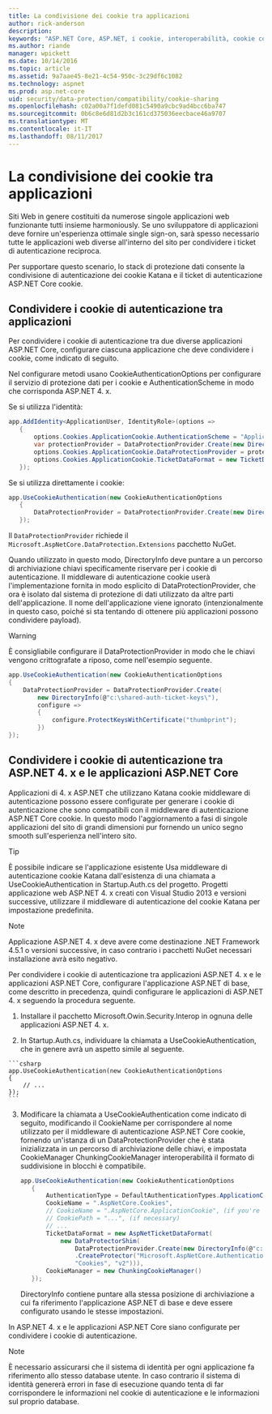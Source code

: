 ```yaml
---
title: La condivisione dei cookie tra applicazioni
author: rick-anderson
description: 
keywords: "ASP.NET Core, ASP.NET, i cookie, interoperabilità, cookie condivisione"
ms.author: riande
manager: wpickett
ms.date: 10/14/2016
ms.topic: article
ms.assetid: 9a7aae45-8e21-4c54-950c-3c29df6c1082
ms.technology: aspnet
ms.prod: asp.net-core
uid: security/data-protection/compatibility/cookie-sharing
ms.openlocfilehash: c02a00a7f1defd081c5490a9cbc9ad4bcc6ba747
ms.sourcegitcommit: 0b6c8e6d81d2b3c161cd375036eecbace46a9707
ms.translationtype: MT
ms.contentlocale: it-IT
ms.lasthandoff: 08/11/2017
---
```

# <a name="sharing-cookies-between-applications"></a>La condivisione dei cookie tra applicazioni

Siti Web in genere costituiti da numerose singole applicazioni web funzionante tutti insieme harmoniously. Se uno sviluppatore di applicazioni deve fornire un'esperienza ottimale single sign-on, sarà spesso necessario tutte le applicazioni web diverse all'interno del sito per condividere i ticket di autenticazione reciproca.

Per supportare questo scenario, lo stack di protezione dati consente la condivisione di autenticazione dei cookie Katana e il ticket di autenticazione ASP.NET Core cookie.

## <a name="sharing-authentication-cookies-between-applications"></a>Condividere i cookie di autenticazione tra applicazioni

Per condividere i cookie di autenticazione tra due diverse applicazioni ASP.NET Core, configurare ciascuna applicazione che deve condividere i cookie, come indicato di seguito.

Nel configurare metodi usano CookieAuthenticationOptions per configurare il servizio di protezione dati per i cookie e AuthenticationScheme in modo che corrisponda ASP.NET 4. x.

Se si utilizza l'identità:

```csharp
app.AddIdentity<ApplicationUser, IdentityRole>(options =>
   {
       options.Cookies.ApplicationCookie.AuthenticationScheme = "ApplicationCookie";
       var protectionProvider = DataProtectionProvider.Create(new DirectoryInfo(@"c:\shared-auth-ticket-keys\"));
       options.Cookies.ApplicationCookie.DataProtectionProvider = protectionProvider;
       options.Cookies.ApplicationCookie.TicketDataFormat = new TicketDataFormat(protectionProvider.CreateProtector("Microsoft.AspNetCore.Authentication.Cookies.CookieAuthenticationMiddleware", "Cookies", "v2"));
   });
   ```

Se si utilizza direttamente i cookie:

```csharp
app.UseCookieAuthentication(new CookieAuthenticationOptions
   {
       DataProtectionProvider = DataProtectionProvider.Create(new DirectoryInfo(@"c:\shared-auth-ticket-keys\"))
   });
   ```
   
Il `DataProtectionProvider` richiede il `Microsoft.AspNetCore.DataProtection.Extensions` pacchetto NuGet.

Quando utilizzato in questo modo, DirectoryInfo deve puntare a un percorso di archiviazione chiavi specificamente riservare per i cookie di autenticazione. Il middleware di autenticazione cookie userà l'implementazione fornita in modo esplicito di DataProtectionProvider, che ora è isolato dal sistema di protezione di dati utilizzato da altre parti dell'applicazione. Il nome dell'applicazione viene ignorato (intenzionalmente in questo caso, poiché si sta tentando di ottenere più applicazioni possono condividere payload).

>[!WARNING]
>È consigliabile configurare il DataProtectionProvider in modo che le chiavi vengono crittografate a riposo, come nell'esempio seguente.
>
>
>  ```csharp
>  app.UseCookieAuthentication(new CookieAuthenticationOptions
>  {
>      DataProtectionProvider = DataProtectionProvider.Create(
>          new DirectoryInfo(@"c:\shared-auth-ticket-keys\"),
>          configure =>
>          {
>              configure.ProtectKeysWithCertificate("thumbprint");
>          })
>  });
>  ```

## <a name="sharing-authentication-cookies-between-aspnet-4x-and-aspnet-core-applications"></a>Condividere i cookie di autenticazione tra ASP.NET 4. x e le applicazioni ASP.NET Core

Applicazioni di 4. x ASP.NET che utilizzano Katana cookie middleware di autenticazione possono essere configurate per generare i cookie di autenticazione che sono compatibili con il middleware di autenticazione ASP.NET Core cookie. In questo modo l'aggiornamento a fasi di singole applicazioni del sito di grandi dimensioni pur fornendo un unico segno smooth sull'esperienza nell'intero sito.

>[!TIP]
> È possibile indicare se l'applicazione esistente Usa middleware di autenticazione cookie Katana dall'esistenza di una chiamata a UseCookieAuthentication in Startup.Auth.cs del progetto. Progetti applicazione web ASP.NET 4. x creati con Visual Studio 2013 e versioni successive, utilizzare il middleware di autenticazione del cookie Katana per impostazione predefinita.

> [!NOTE]
> Applicazione ASP.NET 4. x deve avere come destinazione .NET Framework 4.5.1 o versioni successive, in caso contrario i pacchetti NuGet necessari installazione avrà esito negativo.

Per condividere i cookie di autenticazione tra applicazioni ASP.NET 4. x e le applicazioni ASP.NET Core, configurare l'applicazione ASP.NET di base, come descritto in precedenza, quindi configurare le applicazioni di ASP.NET 4. x seguendo la procedura seguente.

1.  Installare il pacchetto Microsoft.Owin.Security.Interop in ognuna delle applicazioni ASP.NET 4. x.

2.   In Startup.Auth.cs, individuare la chiamata a UseCookieAuthentication, che in genere avrà un aspetto simile al seguente.

    ```csharp
    app.UseCookieAuthentication(new CookieAuthenticationOptions
    {
        // ...
    });
    ```
    
3.  Modificare la chiamata a UseCookieAuthentication come indicato di seguito, modificando il CookieName per corrispondere al nome utilizzato per il middleware di autenticazione ASP.NET Core cookie, fornendo un'istanza di un DataProtectionProvider che è stata inizializzata in un percorso di archiviazione delle chiavi, e impostata CookieManager ChunkingCookieManager interoperabilità il formato di suddivisione in blocchi è compatibile.

    ```csharp
    app.UseCookieAuthentication(new CookieAuthenticationOptions
       {
           AuthenticationType = DefaultAuthenticationTypes.ApplicationCookie,
           CookieName = ".AspNetCore.Cookies",
           // CookieName = ".AspNetCore.ApplicationCookie", (if you're using identity)
           // CookiePath = "...", (if necessary)
           // ...
           TicketDataFormat = new AspNetTicketDataFormat(
               new DataProtectorShim(
                   DataProtectionProvider.Create(new DirectoryInfo(@"c:\shared-auth-ticket-keys\"))
                   .CreateProtector("Microsoft.AspNetCore.Authentication.Cookies.CookieAuthenticationMiddleware",
                   "Cookies", "v2"))),
           CookieManager = new ChunkingCookieManager()
       });
       ```
    DirectoryInfo contiene puntare alla stessa posizione di archiviazione a cui fa riferimento l'applicazione ASP.NET di base e deve essere configurato usando le stesse impostazioni.

In ASP.NET 4. x e le applicazioni ASP.NET Core siano configurate per condividere i cookie di autenticazione.

> [!NOTE]
> È necessario assicurarsi che il sistema di identità per ogni applicazione fa riferimento allo stesso database utente. In caso contrario il sistema di identità genererà errori in fase di esecuzione quando tenta di far corrispondere le informazioni nel cookie di autenticazione e le informazioni sul proprio database.
